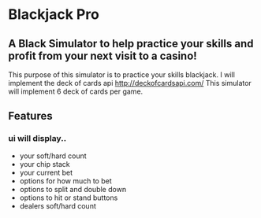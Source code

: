 # Blackjack Pro

## A Black Simulator to help practice your skills and profit from your next visit to a casino! 


This purpose of this simulator is to practice your skills blackjack.
I will implement the deck of cards api http://deckofcardsapi.com/ 
This simulator will implement 6 deck of cards per game. 

## Features
### ui will display..
* your soft/hard count 
* your chip stack
* your current bet 
* options for how much to bet
* options to split and double down
* options to hit or stand buttons 
* dealers soft/hard count 

